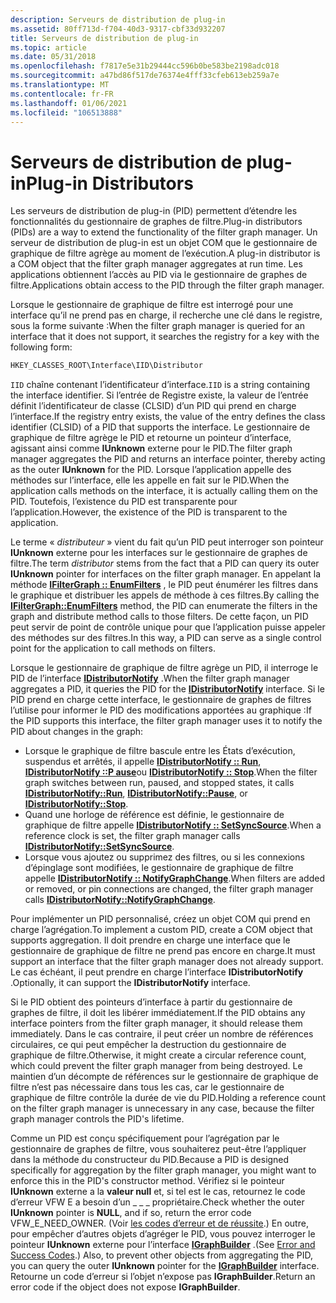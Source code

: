 ```yaml
---
description: Serveurs de distribution de plug-in
ms.assetid: 80ff713d-f704-40d3-9317-cbf33d932207
title: Serveurs de distribution de plug-in
ms.topic: article
ms.date: 05/31/2018
ms.openlocfilehash: f7817e5e31b29444cc596b0be583be2198adc018
ms.sourcegitcommit: a47bd86f517de76374e4fff33cfeb613eb259a7e
ms.translationtype: MT
ms.contentlocale: fr-FR
ms.lasthandoff: 01/06/2021
ms.locfileid: "106513888"
---
```

# <a name="plug-in-distributors"></a><span data-ttu-id="b8a87-103">Serveurs de distribution de plug-in</span><span class="sxs-lookup"><span data-stu-id="b8a87-103">Plug-in Distributors</span></span>

<span data-ttu-id="b8a87-104">Les serveurs de distribution de plug-in (PID) permettent d’étendre les fonctionnalités du gestionnaire de graphes de filtre.</span><span class="sxs-lookup"><span data-stu-id="b8a87-104">Plug-in distributors (PIDs) are a way to extend the functionality of the filter graph manager.</span></span> <span data-ttu-id="b8a87-105">Un serveur de distribution de plug-in est un objet COM que le gestionnaire de graphique de filtre agrège au moment de l’exécution.</span><span class="sxs-lookup"><span data-stu-id="b8a87-105">A plug-in distributor is a COM object that the filter graph manager aggregates at run time.</span></span> <span data-ttu-id="b8a87-106">Les applications obtiennent l’accès au PID via le gestionnaire de graphes de filtre.</span><span class="sxs-lookup"><span data-stu-id="b8a87-106">Applications obtain access to the PID through the filter graph manager.</span></span>

<span data-ttu-id="b8a87-107">Lorsque le gestionnaire de graphique de filtre est interrogé pour une interface qu’il ne prend pas en charge, il recherche une clé dans le registre, sous la forme suivante :</span><span class="sxs-lookup"><span data-stu-id="b8a87-107">When the filter graph manager is queried for an interface that it does not support, it searches the registry for a key with the following form:</span></span>


```C++
HKEY_CLASSES_ROOT\Interface\IID\Distributor
```



<span data-ttu-id="b8a87-108">`IID` chaîne contenant l’identificateur d’interface.</span><span class="sxs-lookup"><span data-stu-id="b8a87-108">`IID` is a string containing the interface identifier.</span></span> <span data-ttu-id="b8a87-109">Si l’entrée de Registre existe, la valeur de l’entrée définit l’identificateur de classe (CLSID) d’un PID qui prend en charge l’interface.</span><span class="sxs-lookup"><span data-stu-id="b8a87-109">If the registry entry exists, the value of the entry defines the class identifier (CLSID) of a PID that supports the interface.</span></span> <span data-ttu-id="b8a87-110">Le gestionnaire de graphique de filtre agrège le PID et retourne un pointeur d’interface, agissant ainsi comme **IUnknown** externe pour le PID.</span><span class="sxs-lookup"><span data-stu-id="b8a87-110">The filter graph manager aggregates the PID and returns an interface pointer, thereby acting as the outer **IUnknown** for the PID.</span></span> <span data-ttu-id="b8a87-111">Lorsque l’application appelle des méthodes sur l’interface, elle les appelle en fait sur le PID.</span><span class="sxs-lookup"><span data-stu-id="b8a87-111">When the application calls methods on the interface, it is actually calling them on the PID.</span></span> <span data-ttu-id="b8a87-112">Toutefois, l’existence du PID est transparente pour l’application.</span><span class="sxs-lookup"><span data-stu-id="b8a87-112">However, the existence of the PID is transparent to the application.</span></span>

<span data-ttu-id="b8a87-113">Le terme « *distributeur* » vient du fait qu’un PID peut interroger son pointeur **IUnknown** externe pour les interfaces sur le gestionnaire de graphes de filtre.</span><span class="sxs-lookup"><span data-stu-id="b8a87-113">The term *distributor* stems from the fact that a PID can query its outer **IUnknown** pointer for interfaces on the filter graph manager.</span></span> <span data-ttu-id="b8a87-114">En appelant la méthode [**IFilterGraph :: EnumFilters**](/windows/desktop/api/Strmif/nf-strmif-ifiltergraph-enumfilters) , le PID peut énumérer les filtres dans le graphique et distribuer les appels de méthode à ces filtres.</span><span class="sxs-lookup"><span data-stu-id="b8a87-114">By calling the [**IFilterGraph::EnumFilters**](/windows/desktop/api/Strmif/nf-strmif-ifiltergraph-enumfilters) method, the PID can enumerate the filters in the graph and distribute method calls to those filters.</span></span> <span data-ttu-id="b8a87-115">De cette façon, un PID peut servir de point de contrôle unique pour que l’application puisse appeler des méthodes sur des filtres.</span><span class="sxs-lookup"><span data-stu-id="b8a87-115">In this way, a PID can serve as a single control point for the application to call methods on filters.</span></span>

<span data-ttu-id="b8a87-116">Lorsque le gestionnaire de graphique de filtre agrège un PID, il interroge le PID de l’interface [**IDistributorNotify**](/windows/desktop/api/Strmif/nn-strmif-idistributornotify) .</span><span class="sxs-lookup"><span data-stu-id="b8a87-116">When the filter graph manager aggregates a PID, it queries the PID for the [**IDistributorNotify**](/windows/desktop/api/Strmif/nn-strmif-idistributornotify) interface.</span></span> <span data-ttu-id="b8a87-117">Si le PID prend en charge cette interface, le gestionnaire de graphes de filtres l’utilise pour informer le PID des modifications apportées au graphique :</span><span class="sxs-lookup"><span data-stu-id="b8a87-117">If the PID supports this interface, the filter graph manager uses it to notify the PID about changes in the graph:</span></span>

-   <span data-ttu-id="b8a87-118">Lorsque le graphique de filtre bascule entre les États d’exécution, suspendus et arrêtés, il appelle [**IDistributorNotify :: Run**](/windows/desktop/api/Strmif/nf-strmif-idistributornotify-run), [**IDistributorNotify ::P ause**](/windows/desktop/api/Strmif/nf-strmif-idistributornotify-pause)ou [**IDistributorNotify :: Stop**](/windows/desktop/api/Strmif/nf-strmif-idistributornotify-stop).</span><span class="sxs-lookup"><span data-stu-id="b8a87-118">When the filter graph switches between run, paused, and stopped states, it calls [**IDistributorNotify::Run**](/windows/desktop/api/Strmif/nf-strmif-idistributornotify-run), [**IDistributorNotify::Pause**](/windows/desktop/api/Strmif/nf-strmif-idistributornotify-pause), or [**IDistributorNotify::Stop**](/windows/desktop/api/Strmif/nf-strmif-idistributornotify-stop).</span></span>
-   <span data-ttu-id="b8a87-119">Quand une horloge de référence est définie, le gestionnaire de graphique de filtre appelle [**IDistributorNotify :: SetSyncSource**](/windows/desktop/api/Strmif/nf-strmif-idistributornotify-setsyncsource).</span><span class="sxs-lookup"><span data-stu-id="b8a87-119">When a reference clock is set, the filter graph manager calls [**IDistributorNotify::SetSyncSource**](/windows/desktop/api/Strmif/nf-strmif-idistributornotify-setsyncsource).</span></span>
-   <span data-ttu-id="b8a87-120">Lorsque vous ajoutez ou supprimez des filtres, ou si les connexions d’épinglage sont modifiées, le gestionnaire de graphique de filtre appelle [**IDistributorNotify :: NotifyGraphChange**](/windows/desktop/api/Strmif/nf-strmif-idistributornotify-notifygraphchange).</span><span class="sxs-lookup"><span data-stu-id="b8a87-120">When filters are added or removed, or pin connections are changed, the filter graph manager calls [**IDistributorNotify::NotifyGraphChange**](/windows/desktop/api/Strmif/nf-strmif-idistributornotify-notifygraphchange).</span></span>

<span data-ttu-id="b8a87-121">Pour implémenter un PID personnalisé, créez un objet COM qui prend en charge l’agrégation.</span><span class="sxs-lookup"><span data-stu-id="b8a87-121">To implement a custom PID, create a COM object that supports aggregation.</span></span> <span data-ttu-id="b8a87-122">Il doit prendre en charge une interface que le gestionnaire de graphique de filtre ne prend pas encore en charge.</span><span class="sxs-lookup"><span data-stu-id="b8a87-122">It must support an interface that the filter graph manager does not already support.</span></span> <span data-ttu-id="b8a87-123">Le cas échéant, il peut prendre en charge l’interface **IDistributorNotify** .</span><span class="sxs-lookup"><span data-stu-id="b8a87-123">Optionally, it can support the **IDistributorNotify** interface.</span></span>

<span data-ttu-id="b8a87-124">Si le PID obtient des pointeurs d’interface à partir du gestionnaire de graphes de filtre, il doit les libérer immédiatement.</span><span class="sxs-lookup"><span data-stu-id="b8a87-124">If the PID obtains any interface pointers from the filter graph manager, it should release them immediately.</span></span> <span data-ttu-id="b8a87-125">Dans le cas contraire, il peut créer un nombre de références circulaires, ce qui peut empêcher la destruction du gestionnaire de graphique de filtre.</span><span class="sxs-lookup"><span data-stu-id="b8a87-125">Otherwise, it might create a circular reference count, which could prevent the filter graph manager from being destroyed.</span></span> <span data-ttu-id="b8a87-126">Le maintien d’un décompte de références sur le gestionnaire de graphique de filtre n’est pas nécessaire dans tous les cas, car le gestionnaire de graphique de filtre contrôle la durée de vie du PID.</span><span class="sxs-lookup"><span data-stu-id="b8a87-126">Holding a reference count on the filter graph manager is unnecessary in any case, because the filter graph manager controls the PID's lifetime.</span></span>

<span data-ttu-id="b8a87-127">Comme un PID est conçu spécifiquement pour l’agrégation par le gestionnaire de graphes de filtre, vous souhaiterez peut-être l’appliquer dans la méthode du constructeur du PID.</span><span class="sxs-lookup"><span data-stu-id="b8a87-127">Because a PID is designed specifically for aggregation by the filter graph manager, you might want to enforce this in the PID's constructor method.</span></span> <span data-ttu-id="b8a87-128">Vérifiez si le pointeur **IUnknown** externe a la **valeur null** et, si tel est le cas, retournez le code d’erreur VFW E a besoin d’un \_ \_ \_ propriétaire.</span><span class="sxs-lookup"><span data-stu-id="b8a87-128">Check whether the outer **IUnknown** pointer is **NULL**, and if so, return the error code VFW\_E\_NEED\_OWNER.</span></span> <span data-ttu-id="b8a87-129">(Voir [les codes d’erreur et de réussite](error-and-success-codes.md).) En outre, pour empêcher d’autres objets d’agréger le PID, vous pouvez interroger le pointeur **IUnknown** externe pour l’interface [**IGraphBuilder**](/windows/desktop/api/Strmif/nn-strmif-igraphbuilder) .</span><span class="sxs-lookup"><span data-stu-id="b8a87-129">(See [Error and Success Codes](error-and-success-codes.md).) Also, to prevent other objects from aggregating the PID, you can query the outer **IUnknown** pointer for the [**IGraphBuilder**](/windows/desktop/api/Strmif/nn-strmif-igraphbuilder) interface.</span></span> <span data-ttu-id="b8a87-130">Retourne un code d’erreur si l’objet n’expose pas **IGraphBuilder**.</span><span class="sxs-lookup"><span data-stu-id="b8a87-130">Return an error code if the object does not expose **IGraphBuilder**.</span></span>

 

 



